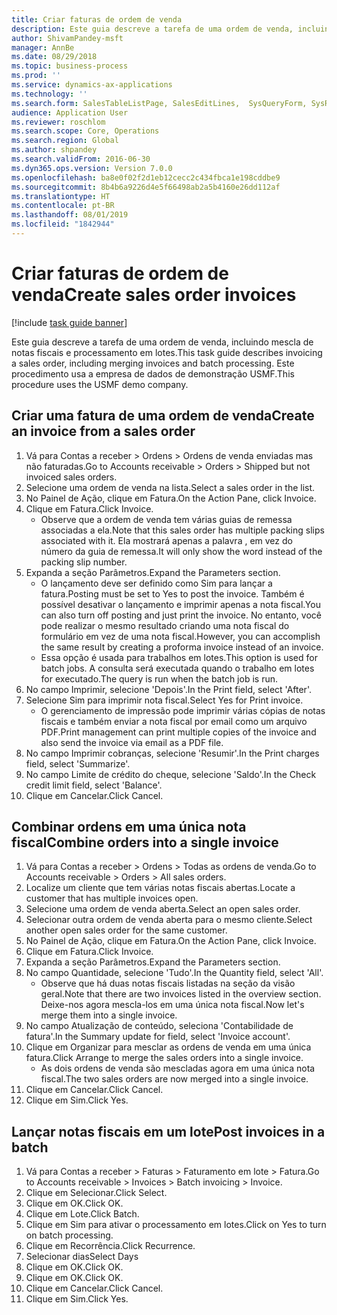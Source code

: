 ```yaml
---
title: Criar faturas de ordem de venda
description: Este guia descreve a tarefa de uma ordem de venda, incluindo mescla de notas fiscais e processamento em lotes.
author: ShivamPandey-msft
manager: AnnBe
ms.date: 08/29/2018
ms.topic: business-process
ms.prod: ''
ms.service: dynamics-ax-applications
ms.technology: ''
ms.search.form: SalesTableListPage, SalesEditLines,  SysQueryForm, SysRecurrence
audience: Application User
ms.reviewer: roschlom
ms.search.scope: Core, Operations
ms.search.region: Global
ms.author: shpandey
ms.search.validFrom: 2016-06-30
ms.dyn365.ops.version: Version 7.0.0
ms.openlocfilehash: ba8e0f02f2d1eb12cecc2c434fbca1e198cddbe9
ms.sourcegitcommit: 8b4b6a9226d4e5f66498ab2a5b4160e26dd112af
ms.translationtype: HT
ms.contentlocale: pt-BR
ms.lasthandoff: 08/01/2019
ms.locfileid: "1842944"
---
```

# <a name="create-sales-order-invoices"></a><span data-ttu-id="7e1b7-103">Criar faturas de ordem de venda</span><span class="sxs-lookup"><span data-stu-id="7e1b7-103">Create sales order invoices</span></span>

[!include [task guide banner](../../includes/task-guide-banner.md)]

<span data-ttu-id="7e1b7-104">Este guia descreve a tarefa de uma ordem de venda, incluindo mescla de notas fiscais e processamento em lotes.</span><span class="sxs-lookup"><span data-stu-id="7e1b7-104">This task guide describes invoicing a sales order, including merging invoices and batch processing.</span></span> <span data-ttu-id="7e1b7-105">Este procedimento usa a empresa de dados de demonstração USMF.</span><span class="sxs-lookup"><span data-stu-id="7e1b7-105">This procedure uses the USMF demo company.</span></span>


## <a name="create-an-invoice-from-a-sales-order"></a><span data-ttu-id="7e1b7-106">Criar uma fatura de uma ordem de venda</span><span class="sxs-lookup"><span data-stu-id="7e1b7-106">Create an invoice from a sales order</span></span>
1. <span data-ttu-id="7e1b7-107">Vá para Contas a receber > Ordens > Ordens de venda enviadas mas não faturadas.</span><span class="sxs-lookup"><span data-stu-id="7e1b7-107">Go to Accounts receivable > Orders > Shipped but not invoiced sales orders.</span></span>
2. <span data-ttu-id="7e1b7-108">Selecione uma ordem de venda na lista.</span><span class="sxs-lookup"><span data-stu-id="7e1b7-108">Select a sales order in the list.</span></span> 
3. <span data-ttu-id="7e1b7-109">No Painel de Ação, clique em Fatura.</span><span class="sxs-lookup"><span data-stu-id="7e1b7-109">On the Action Pane, click Invoice.</span></span>
4. <span data-ttu-id="7e1b7-110">Clique em Fatura.</span><span class="sxs-lookup"><span data-stu-id="7e1b7-110">Click Invoice.</span></span>
    * <span data-ttu-id="7e1b7-111">Observe que a ordem de venda tem várias guias de remessa associadas a ela.</span><span class="sxs-lookup"><span data-stu-id="7e1b7-111">Note that this sales order has multiple packing slips associated with it.</span></span> <span data-ttu-id="7e1b7-112">Ela mostrará apenas a palavra <multiple>, em vez do número da guia de remessa.</span><span class="sxs-lookup"><span data-stu-id="7e1b7-112">It will only show the word <multiple> instead of the packing slip number.</span></span>  
5. <span data-ttu-id="7e1b7-113">Expanda a seção Parâmetros.</span><span class="sxs-lookup"><span data-stu-id="7e1b7-113">Expand the Parameters section.</span></span>
    * <span data-ttu-id="7e1b7-114">O lançamento deve ser definido como Sim para lançar a fatura.</span><span class="sxs-lookup"><span data-stu-id="7e1b7-114">Posting must be set to Yes to post the invoice.</span></span> <span data-ttu-id="7e1b7-115">Também é possível desativar o lançamento e imprimir apenas a nota fiscal.</span><span class="sxs-lookup"><span data-stu-id="7e1b7-115">You can also turn off posting and just print the invoice.</span></span> <span data-ttu-id="7e1b7-116">No entanto, você pode realizar o mesmo resultado criando uma nota fiscal do formulário em vez de uma nota fiscal.</span><span class="sxs-lookup"><span data-stu-id="7e1b7-116">However, you can accomplish the same result by creating a proforma invoice instead of an invoice.</span></span>  
    * <span data-ttu-id="7e1b7-117">Essa opção é usada para trabalhos em lotes.</span><span class="sxs-lookup"><span data-stu-id="7e1b7-117">This option is used for batch jobs.</span></span> <span data-ttu-id="7e1b7-118">A consulta será executada quando o trabalho em lotes for executado.</span><span class="sxs-lookup"><span data-stu-id="7e1b7-118">The query is run when the batch job is run.</span></span>    
6. <span data-ttu-id="7e1b7-119">No campo Imprimir, selecione 'Depois'.</span><span class="sxs-lookup"><span data-stu-id="7e1b7-119">In the Print field, select 'After'.</span></span>
7. <span data-ttu-id="7e1b7-120">Selecione Sim para imprimir nota fiscal.</span><span class="sxs-lookup"><span data-stu-id="7e1b7-120">Select Yes for Print invoice.</span></span>
    * <span data-ttu-id="7e1b7-121">O gerenciamento de impressão pode imprimir várias cópias de notas fiscais e também enviar a nota fiscal por email como um arquivo PDF.</span><span class="sxs-lookup"><span data-stu-id="7e1b7-121">Print management can print  multiple copies of the invoice and also send the invoice via email as a PDF file.</span></span>  
8. <span data-ttu-id="7e1b7-122">No campo Imprimir cobranças, selecione 'Resumir'.</span><span class="sxs-lookup"><span data-stu-id="7e1b7-122">In the Print charges field, select 'Summarize'.</span></span>
9. <span data-ttu-id="7e1b7-123">No campo Limite de crédito do cheque, selecione 'Saldo'.</span><span class="sxs-lookup"><span data-stu-id="7e1b7-123">In the Check credit limit field, select 'Balance'.</span></span>
10. <span data-ttu-id="7e1b7-124">Clique em Cancelar.</span><span class="sxs-lookup"><span data-stu-id="7e1b7-124">Click Cancel.</span></span>

## <a name="combine-orders-into-a-single-invoice"></a><span data-ttu-id="7e1b7-125">Combinar ordens em uma única nota fiscal</span><span class="sxs-lookup"><span data-stu-id="7e1b7-125">Combine orders into a single invoice</span></span>
1. <span data-ttu-id="7e1b7-126">Vá para Contas a receber > Ordens > Todas as ordens de venda.</span><span class="sxs-lookup"><span data-stu-id="7e1b7-126">Go to Accounts receivable > Orders > All sales orders.</span></span>
2. <span data-ttu-id="7e1b7-127">Localize um cliente que tem várias notas fiscais abertas.</span><span class="sxs-lookup"><span data-stu-id="7e1b7-127">Locate a customer that has multiple invoices open.</span></span>
3. <span data-ttu-id="7e1b7-128">Selecione uma ordem de venda aberta.</span><span class="sxs-lookup"><span data-stu-id="7e1b7-128">Select an open sales order.</span></span>
4. <span data-ttu-id="7e1b7-129">Selecionar outra ordem de venda aberta para o mesmo cliente.</span><span class="sxs-lookup"><span data-stu-id="7e1b7-129">Select another open sales order for the same customer.</span></span>
5. <span data-ttu-id="7e1b7-130">No Painel de Ação, clique em Fatura.</span><span class="sxs-lookup"><span data-stu-id="7e1b7-130">On the Action Pane, click Invoice.</span></span>
6. <span data-ttu-id="7e1b7-131">Clique em Fatura.</span><span class="sxs-lookup"><span data-stu-id="7e1b7-131">Click Invoice.</span></span>
7. <span data-ttu-id="7e1b7-132">Expanda a seção Parâmetros.</span><span class="sxs-lookup"><span data-stu-id="7e1b7-132">Expand the Parameters section.</span></span>
8. <span data-ttu-id="7e1b7-133">No campo Quantidade, selecione 'Tudo'.</span><span class="sxs-lookup"><span data-stu-id="7e1b7-133">In the Quantity field, select 'All'.</span></span>
    * <span data-ttu-id="7e1b7-134">Observe que há duas notas fiscais listadas na seção da visão geral.</span><span class="sxs-lookup"><span data-stu-id="7e1b7-134">Note that there are two invoices listed in the overview section.</span></span> <span data-ttu-id="7e1b7-135">Deixe-nos agora mescla-los em uma única nota fiscal.</span><span class="sxs-lookup"><span data-stu-id="7e1b7-135">Now let's merge them into a single invoice.</span></span>  
9. <span data-ttu-id="7e1b7-136">No campo Atualização de conteúdo, seleciona 'Contabilidade de fatura'.</span><span class="sxs-lookup"><span data-stu-id="7e1b7-136">In the Summary update for field, select 'Invoice account'.</span></span>
10. <span data-ttu-id="7e1b7-137">Clique em Organizar para mesclar as ordens de venda em uma única fatura.</span><span class="sxs-lookup"><span data-stu-id="7e1b7-137">Click Arrange to merge the sales orders into a single invoice.</span></span>
    * <span data-ttu-id="7e1b7-138">As dois ordens de venda são mescladas agora em uma única nota fiscal.</span><span class="sxs-lookup"><span data-stu-id="7e1b7-138">The two sales orders are now merged into a single invoice.</span></span>   
11. <span data-ttu-id="7e1b7-139">Clique em Cancelar.</span><span class="sxs-lookup"><span data-stu-id="7e1b7-139">Click Cancel.</span></span>
12. <span data-ttu-id="7e1b7-140">Clique em Sim.</span><span class="sxs-lookup"><span data-stu-id="7e1b7-140">Click Yes.</span></span>

## <a name="post-invoices-in-a-batch"></a><span data-ttu-id="7e1b7-141">Lançar notas fiscais em um lote</span><span class="sxs-lookup"><span data-stu-id="7e1b7-141">Post invoices in a batch</span></span>
1. <span data-ttu-id="7e1b7-142">Vá para Contas a receber > Faturas > Faturamento em lote > Fatura.</span><span class="sxs-lookup"><span data-stu-id="7e1b7-142">Go to Accounts receivable > Invoices > Batch invoicing > Invoice.</span></span>
2. <span data-ttu-id="7e1b7-143">Clique em Selecionar.</span><span class="sxs-lookup"><span data-stu-id="7e1b7-143">Click Select.</span></span>
3. <span data-ttu-id="7e1b7-144">Clique em OK.</span><span class="sxs-lookup"><span data-stu-id="7e1b7-144">Click OK.</span></span>
4. <span data-ttu-id="7e1b7-145">Clique em Lote.</span><span class="sxs-lookup"><span data-stu-id="7e1b7-145">Click Batch.</span></span>
5. <span data-ttu-id="7e1b7-146">Clique em Sim para ativar o processamento em lotes.</span><span class="sxs-lookup"><span data-stu-id="7e1b7-146">Click on Yes to turn on batch processing.</span></span>
6. <span data-ttu-id="7e1b7-147">Clique em Recorrência.</span><span class="sxs-lookup"><span data-stu-id="7e1b7-147">Click Recurrence.</span></span>
7. <span data-ttu-id="7e1b7-148">Selecionar dias</span><span class="sxs-lookup"><span data-stu-id="7e1b7-148">Select Days</span></span>
8. <span data-ttu-id="7e1b7-149">Clique em OK.</span><span class="sxs-lookup"><span data-stu-id="7e1b7-149">Click OK.</span></span>
9. <span data-ttu-id="7e1b7-150">Clique em OK.</span><span class="sxs-lookup"><span data-stu-id="7e1b7-150">Click OK.</span></span>
10. <span data-ttu-id="7e1b7-151">Clique em Cancelar.</span><span class="sxs-lookup"><span data-stu-id="7e1b7-151">Click Cancel.</span></span>
11. <span data-ttu-id="7e1b7-152">Clique em Sim.</span><span class="sxs-lookup"><span data-stu-id="7e1b7-152">Click Yes.</span></span>

